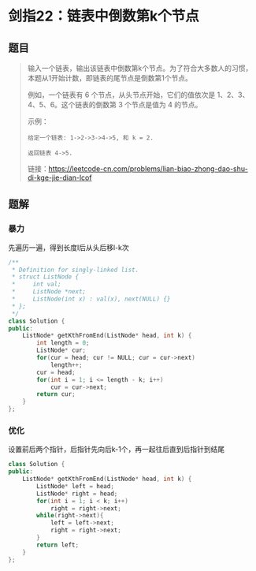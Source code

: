 # 剑指22：链表中倒数第k个节点

## 题目

> 输入一个链表，输出该链表中倒数第k个节点。为了符合大多数人的习惯，本题从1开始计数，即链表的尾节点是倒数第1个节点。
>
> 例如，一个链表有 6 个节点，从头节点开始，它们的值依次是 1、2、3、4、5、6。这个链表的倒数第 3 个节点是值为 4 的节点。
>
>  
>
> 示例：
>
> ```
> 给定一个链表: 1->2->3->4->5, 和 k = 2.
> 
> 返回链表 4->5.
> ```
>
> 
>
> 链接：https://leetcode-cn.com/problems/lian-biao-zhong-dao-shu-di-kge-jie-dian-lcof

## 题解

### 暴力

先遍历一遍，得到长度l后从头后移l-k次

```c++
/**
 * Definition for singly-linked list.
 * struct ListNode {
 *     int val;
 *     ListNode *next;
 *     ListNode(int x) : val(x), next(NULL) {}
 * };
 */
class Solution {
public:
    ListNode* getKthFromEnd(ListNode* head, int k) {
        int length = 0;
        ListNode* cur;
        for(cur = head; cur != NULL; cur = cur->next) 
            length++;
        cur = head;
        for(int i = 1; i <= length - k; i++)
            cur = cur->next;
        return cur;
    }
};
```

### 优化

设置前后两个指针，后指针先向后k-1个，再一起往后直到后指针到结尾

```c++
class Solution {
public:
    ListNode* getKthFromEnd(ListNode* head, int k) {
        ListNode* left = head;
        ListNode* right = head;
        for(int i = 1; i < k; i++)
            right = right->next;
        while(right->next){
            left = left->next;
            right = right->next;
        }
        return left;
    }
};
```

